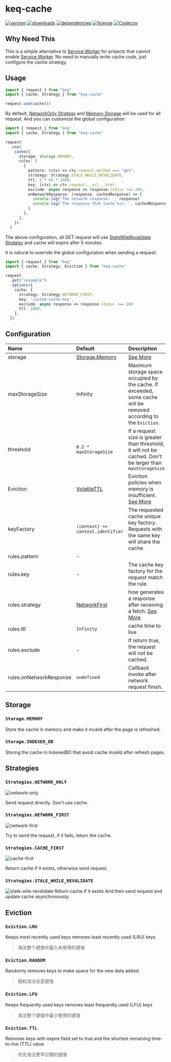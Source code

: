 # keq-cache

[npm]: https://www.npmjs.com/package/keq-cache

[![version](https://img.shields.io/npm/v/keq-cache.svg?logo=npm&style=for-the-badge)][npm]
[![downloads](https://img.shields.io/npm/dm/keq-cache.svg?logo=npm&style=for-the-badge)][npm]
[![dependencies](https://img.shields.io/librariesio/release/npm/keq-cache?logo=npm&style=for-the-badge)][npm]
[![license](https://img.shields.io/npm/l/keq-cache.svg?logo=github&style=for-the-badge)][npm]
[![Codecov](https://img.shields.io/codecov/c/gh/keq-request/keq-cache?logo=codecov&token=PLF0DT6869&style=for-the-badge)](https://codecov.io/gh/keq-request/keq-cache)

## Why Need This

[SW MDN]: https://developer.mozilla.org/en-US/docs/Web/API/Service_Worker_API

This is a simple alternative to [Service Worker][SW MDN] for projects that cannot enable [Service Worker][SW MDN]. No need to manually write cache code, just configure the cache strategy.

## Usage

<!-- prettier-ignore -->
```typescript
import { request } from "keq"
import { cache, Strategy } from "keq-cache"

request.use(cache())
```

By default, [NetworkOnly Strategy](#networkonly) and [Memory Storage](#memory) will be used for all request. And you can customize the global configuration:

<!-- prettier-ignore -->
```typescript
import { request } from "keq"
import { cache, Strategy } from "keq-cache"

request
  .use(
    cache({
      storage: Storage.MEMORY,
      rules: [
        {
          pattern: (ctx) => ctx.request.method === "get",
          strategy: Strategy.STALE_WHILE_REVALIDATE,
          ttl: 5 * 60 * 1000,
          key: (ctx) => ctx.request.__url__.href,
          exclude: async response => response.status !== 200,
          onNetworkResponse: (response, cachedResponse) => {
            console.log('The network response: ', response)
            console.log('The response that cache hit: ', cachedResponse)
          }
        },
      ],
    })
  )
```

The above configuration, all GET request will use [StateWileRevalidate Strategy](#stale-while-revalidate) and cache will expire after 5 minutes.

It is natural to override the global configuration when sending a request:

<!-- prettier-ignore -->
```typescript
import { request } from "keq"
import { cache, Strategy, Eviction } from "keq-cache"

request
  .get("/example")
  .options({
    cache: {
      strategy: Strategy.NETWORK_FIRST,
      key: 'custom-cache-key',
      exclude: async response => response.status !== 200
      ttl: 1000,
    },
  })
```

## Configuration

| Name                    | Default                           | Description                                                                                                       |
| :---------------------- | :-------------------------------- | :---------------------------------------------------------------------------------------------------------------- |
| storage                 | [Storage.Memory](#memory)         | [See More](#storage)                                                                                              |
| maxStorageSize          | Infinity                          | Maximum storage space occupied by the cache. If exceeded, some cache will be removed according to the `Eviction`. |
| threshold               | `0.2 * maxStorageSize`            | If a request size is greater than threshold, it will not be cached. Don't be larger than `maxStorageSize`         |
| Eviction                | [VolatileTTL](#volatilettl)       | Eviction policies when memory is insufficient. [See More](#eviction)                                              |
| keyFactory              | `(context) => context.identifier` | The requested cache unique key factory. Requests with the same key will share the cache                           |
| rules.pattern           | -                                 |
| rules.key               | -                                 | The cache key factory for the request match the rule.                                                             |
| rules.strategy          | [NetworkFirst](#networkfirst)     | how generates a response after receiving a fetch. [See More](#strategies)                                         |
| rules.ttl               | `Infinity`                        | cache time to live                                                                                                |
| rules.exclude           | -                                 | If return true, the request will not be cached.                                                                   |
| rules.onNetworkResponse | `undefined`                       | Callback invoke after network request finish.                                                                     |

## Storage

### `Storage.MEMORY`

Store the cache in memory and make it invalid after the page is refreshed.

### `Storage.INDEXED_DB`

Storing the cache in IndexedBD that avoid cache invalid after refresh pages.

## Strategies

### `Strategies.NETWORK_ONLY`

![network-only](./images/network-only.png)

Send request directly. Don't use cache.

### `Strategies.NETWORK_FIRST`

![network-first](./images/network-first.png)

Try to send the request, if it fails, return the cache.

### `Strategies.CACHE_FIRST`

![cache-first](./images/cache-first.png)

Return cache if it exists, otherwise send request.

### `Strategies.STALE_WHILE_REVALIDATE`

![stale-wile-revalidate](./images/stale-while-revalidate.png)
Return cache if it exists And then send request and update cache asynchronously.

## Eviction

### `Eviction.LRU`

Keeps most recently used keys removes least recently used (LRU) keys

> 淘汰整个键值中最久未使用的键值

### `Eviction.RANDOM`

Randomly removes keys to make space for the new data added.

> 随机淘汰任意键值

### `Eviction.LFU`

Keeps frequently used keys removes least frequently used (LFU) keys

> 淘汰整个键值中最少使用的键值

### `Eviction.TTL`

Removes keys with expire field set to true and the shortest remaining time-to-live (TTL) value

> 优先淘汰更早过期的键值
